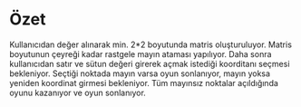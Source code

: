 # Özet
Kullanıcıdan değer alınarak min. 2*2 boyutunda matris oluşturuluyor.
Matris boyutunun çeyreği kadar rastgele mayın ataması yapılıyor.
Daha sonra kullanıcıdan satır ve sütun değeri girerek açmak istediği koorditanı seçmesi bekleniyor.
Seçtiği noktada mayın varsa oyun sonlanıyor, mayın yoksa yeniden koordinat girmesi bekleniyor.
Tüm mayınsız noktalar açıldığında oyunu kazanıyor ve oyun sonlanıyor.
## 
